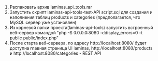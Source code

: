 1. Распаковать архив laminas_api_tools.rar
2. Запустить скрипт laminas-api-tools-test-API script.sql для создания и наполнения таблиц products и categories (предполагается, что MySQL сервер уже установлен)
3. Из корневой папки проекта(laminas-api-tools) запустить встроенный веб-сервер командой "php -S 0.0.0.0:8080 -ddisplay_errors=0 -t public public/index.php"
4. После старта веб-сервера, по адресу http://localhost:8080/ будет доступна главная страница UI laminas,  http://localhost:8080/products и http://localhost:8080/categories - REST API
